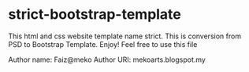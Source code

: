 # strict-bootstrap-template
This html and css website template name strict. This is conversion from PSD to Bootstrap Template. Enjoy! Feel free to use this file

Author name: Faiz@meko
Author URI: mekoarts.blogspot.my
